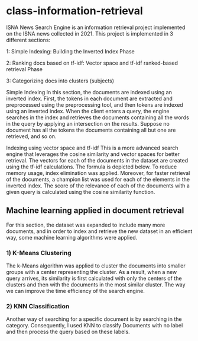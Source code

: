 # class-information-retrieval

ISNA News Search Engine is an information retrieval project implemented on the ISNA news collected in 2021. This project is implemented in 3 different sections:

1: Simple Indexing: Building the Inverted Index Phase

2: Ranking docs based on tf-idf: Vector space and tf-idf ranked-based retrieval Phase

3: Categorizing docs into clusters (subjects)

Simple Indexing
In this section, the documents are indexed using an inverted index. First, the tokens in each document are extracted and preprocessed using the preprocessing tool, and then tokens are indexed using an inverted index. When the client enters a query, the engine searches in the index and retrieves the documents containing all the words in the query by applying an intersection on the results. Suppose no document has all the tokens the documents containing all but one are retrieved, and so on.

Indexing using vector space and tf-idf
This is a more advanced search engine that leverages the cosine similarity and vector spaces for better retrieval. The vectors for each of the documents in the dataset are created using the tf-idf calculations. The formula is depicted below. To reduce memory usage, index elimination was applied. Moreover, for faster retrieval of the documents, a champion list was used for each of the elements in the inverted index. The score of the relevance of each of the documents with a given query is calculated using the cosine similarity function.

## Machine learning applied in document retrieval
For this section, the dataset was expanded to include many more documents, and in order to index and retrieve the new dataset in an efficient way, some machine learning algorithms were applied.

### 1) K-Means Clustering
The k-Means algorithm was applied to cluster the documents into smaller groups with a center representing the cluster. As a result, when a new query arrives, its similarity is first calculated with only the centers of the clusters and then with the documents in the most similar cluster. The way we can improve the time efficiency of the search engine.

### 2) KNN Classification
Another way of searching for a specific document is by searching in the category. Consequently, I used KNN to classify Documents with no label and then process the query based on these labels.
